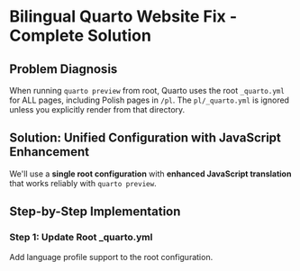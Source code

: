 # Bilingual Quarto Website Fix - Complete Solution

## Problem Diagnosis
When running `quarto preview` from root, Quarto uses the root `_quarto.yml` for ALL pages, including Polish pages in `/pl`. The `pl/_quarto.yml` is ignored unless you explicitly render from that directory.

## Solution: Unified Configuration with JavaScript Enhancement

We'll use a **single root configuration** with **enhanced JavaScript translation** that works reliably with `quarto preview`.

## Step-by-Step Implementation

### Step 1: Update Root _quarto.yml

Add language profile support to the root configuration.

